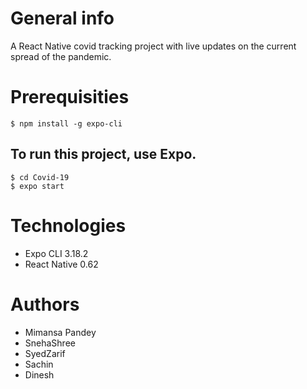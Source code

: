# General info
A React Native covid tracking project with live updates on the current spread of the pandemic.

# Prerequisities
```
$ npm install -g expo-cli
```


## To run this project, use Expo.
```
$ cd Covid-19
$ expo start 
```
# Technologies
* Expo CLI 3.18.2
* React Native 0.62

# Authors
* Mimansa Pandey
* SnehaShree
* SyedZarif
* Sachin
* Dinesh
